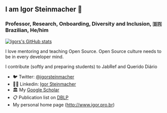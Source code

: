 ##  I am Igor Steinmacher 👋
### Professor, Research, Onboarding, Diversity and Inclusion, :brazil: Brazilian, He/him

[![Igors's GitHub stats](https://github-readme-stats.vercel.app/api?username=igorsteinmacher)](https://github.com/anuraghazra/github-readme-stats)

I love mentoring and teaching Open Source. Open Source culture needs to be in every developer mind.

I contribute (softly and preparing students) to JabRef and Querido Diário

- 🐦 Twitter: [@igorsteinmacher](https://www.twitter.com/igorsteinmacher)
- 🧑‍💼 Linkedin: [Igor Steinmacher](https://www.linkedin.com/in/igorsteinmacher/)
- 🏛 My [Google Scholar](https://scholar.google.com/citations?user=I8o8rfoAAAAJ&hl=en)
- 📋 Publication list on [DBLP](https://dblp.org/pid/70/3474.html)
- My personal home page (http://www.igor.pro.br)



<!--
![I am an ally](https://en.wikipedia.org/wiki/Straight_ally#/media/File:Straight_Ally_flag.svg)**igorsteinmacher/igorsteinmacher** is a ✨ _special_ ✨ repository because its `README.md` (this file) appears on your GitHub profile.

Here are some ideas to get you started:

- 🔭 I’m currently working on ...
- 🌱 I’m currently learning ...
- 👯 I’m looking to collaborate on ...
- 🤔 I’m looking for help with ...
- 💬 Ask me about ...
- 📫 How to reach me: ...
- 😄 Pronouns: ...
- ⚡ Fun fact: ...
-->

